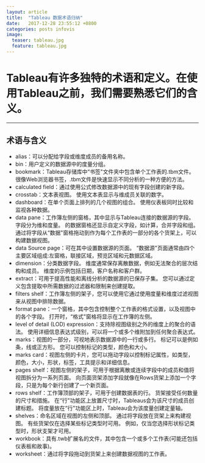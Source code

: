 ```yaml
---
layout: article
title:  "Tableau 数据术语归纳"
date:   2017-12-28 23:55:12 +0800
categories: posts infovis
image:
  teaser: tableau.jpg
  feature: tableau.jpg
---
```

# Tableau有许多独特的术语和定义。在使用Tableau之前，我们需要熟悉它们的含义。
---

## 术语与含义
* alias：可以分配给字段或维度成员的备用名称。
* bin：用户定义的数据源中的度量分组。
* bookmark：Tableau存储库中“书签"文件夹中包含单个工作表的.tbm文件。很像Web浏览器书签，.tbm文件是快速显示不同分析的一种方便的方法。
* calculated field：通过使用公式修改数据源中的现有字段创建的新字段。
* crosstab：文本表视图。 使用文本表显示与维成员关联的数字。
* dashboard：在单个页面上排列的几个视图的组合。 使用仪表板同时比较和监视各种数据。
* data pane：工作簿左侧的窗格，其中显示与Tableau连接的数据源的字段。 字段分为维和度量。 的数据窗格还显示自定义字段，如计算，合并字段和组。 通过将字段从“数据"窗格拖动到作为每个工作表的一部分的各个货架上，可以构建数据视图。
* data Source page：可在其中设置数据源的页面。 “数据源"页面通常由四个主要区域组成:左窗格，联接区域，预览区域和元数据区域。
* dimension：分类数据字段。 维度通常保存离散数据，例如无法聚合的层次结构和成员。 维度的示例包括日期，客户名称和客户群。
* extract：可用于提高性能和离线分析的数据源的已保存子集。 您可以通过定义包含提取中所需数据的过滤器和限制来创建提取。
* filters shelf：工作簿左侧的架子，您可以使用它通过使用度量和维度过滤视图来从视图中排除数据。
* format pane：一个窗格，其中包含控制整个工作表的格式设置，以及视图中的各个字段。 打开时，“格式"窗格将显示在工作簿的左侧。
* level of detail (LOD) expression：支持除视图级别之外的维度上的聚合的语法。 使用详细信息表达式级别，可以将一个或多个维附加到任何聚合表达式。
* marks：视图的一部分，可视地表示数据源中的一行或多行。 标记可以是例如条，线或正方形。 您可以控制标记的类型，颜色和大小。
* marks card：视图左侧的卡片，您可以拖动字段以控制标记属性，如类型，颜色，大小，形状，标签，工具提示和详细信息。
* pages shelf：视图左侧的架子，可用于根据离散或连续字段中的成员和值将视图拆分为一系列页面。 向页面货架添加字段就像在Rows货架上添加一个字段，只是为每个新行创建了一个新页面。
* rows shelf：工作簿顶部的架子，可用于创建数据表的行。 货架接受任何数量的尺寸和措施。 在“行"功能区上放置尺寸时，Tableaus会为该尺寸的成员创建标题。 将度量放在“行"功能区上时，Tableau会为该度量创建定量轴。
* shelves：命名区域在视图的左侧和顶部。 通过将字段放在货架上来构建视图。 有些货架仅在选择某些标记类型时可用。 例如，仅当您选择形状标记类型时，形状支架才可用。
* workbook：具有.twb扩展名的文件，其中包含一个或多个工作表(可能还包括仪表板和故事)。
* worksheet：通过将字段拖动到货架上来创建数据视图的工作表。







